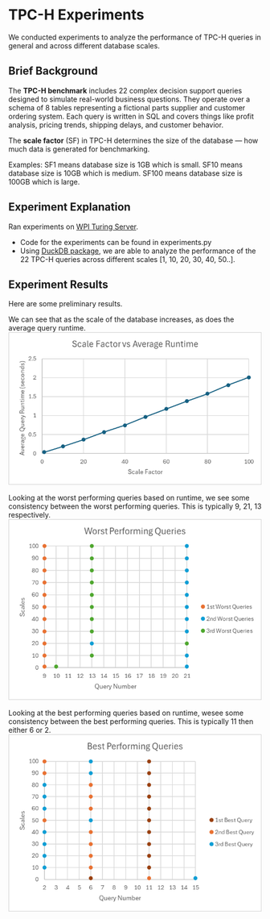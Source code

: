 # TPC-H Experiments
We conducted experiments to analyze the performance of TPC-H queries in general and across different database scales.

## Brief Background
The **TPC-H benchmark** includes 22 complex decision support queries designed to simulate real-world business questions. They operate over a schema of 8 tables representing a fictional parts supplier and customer ordering system. Each query is written in SQL and covers things like profit analysis, pricing trends, shipping delays, and customer behavior.

The **scale factor** (SF) in TPC-H determines the size of the database — how much data is generated for benchmarking.

Examples:
SF1 means database size is 1GB which is small.
SF10 means database size is 10GB which is medium.
SF100 means database size is 100GB which is large.

## Experiment Explanation
Ran experiments on [WPI Turing Server](https://arc.wpi.edu/computing/hpc-clusters/). 
- Code for the experiments can be found in experiments.py
- Using [DuckDB package](https://duckdb.org/), we are able to analyze the performance of the 22 TPC-H queries across different scales [1, 10, 20, 30, 40, 50..].

## Experiment Results
Here are some preliminary results.

We can see that as the scale of the database increases, as does the average query runtime.
![Scale vs Average Runtime](results/scale_v_avg_runtime.png)

Looking at the worst performing queries based on runtime, we see some consistency between the worst performing queries. This is typically 9, 21, 13 respectively. 
![Worst Performing Queries](results/worst_performing_queries.png)

Looking at the best performing queries based on runtime, wesee some consistency between the best performing queries. This is typically 11 then either 6 or 2.
![Best Performing Queries](results/best_performing_queries.png)